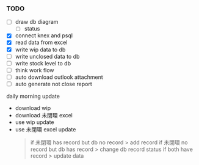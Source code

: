 ### TODO

- [ ] draw db diagram
  - [ ] status
- [x] connect knex and psql
- [x] read data from excel
- [x] write wip data to db
- [ ] write unclosed data to db
- [ ] write stock level to db
- [ ] think work flow
- [ ] auto download outlook attachment
- [ ] auto generate not close report

daily morning update

- download wip
- download 未閉環 excel
- use wip update
- use 未閉環 excel update
  > if 未閉環 has record but db no record > add record
  > if 未閉環 no record but db has record > change db record status
  > if both have record > update data
